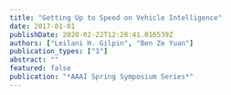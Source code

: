 ```yaml
---
title: "Getting Up to Speed on Vehicle Intelligence"
date: 2017-01-01
publishDate: 2020-02-22T12:28:41.016539Z
authors: ["Leilani H. Gilpin", "Ben Ze Yuan"]
publication_types: ["1"]
abstract: ""
featured: false
publication: "*AAAI Spring Symposium Series*"
---
```


